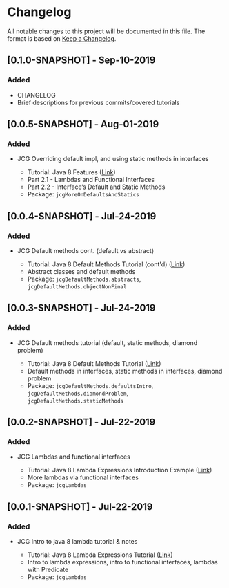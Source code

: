 # Changelog
All notable changes to this project will be documented in this file. The format is based on [Keep a Changelog](https://keepachangelog.com/en/1.0.0/).

## [0.1.0-SNAPSHOT] - Sep-10-2019
### Added
- CHANGELOG
- Brief descriptions for previous commits/covered tutorials

## [0.0.5-SNAPSHOT] - Aug-01-2019
### Added
- JCG Overriding default impl, and using static methods in interfaces

    - Tutorial: Java 8 Features ([Link](https://www.javacodegeeks.com/java-8-features-tutorial.html))
    - Part 2.1 - Lambdas and Functional Interfaces
    - Part 2.2 - Interface’s Default and Static Methods
    - Package: `jcgMoreOnDefaultsAndStatics`

## [0.0.4-SNAPSHOT] - Jul-24-2019
### Added
- JCG Default methods cont. (default vs abstract)

    - Tutorial: Java 8 Default Methods Tutorial (cont'd) ([Link](https://examples.javacodegeeks.com/java-basics/java-8-default-methods-tutorial/))
    - Abstract classes and default methods
    - Package: `jcgDefaultMethods.abstracts`, `jcgDefaultMethods.objectNonFinal`

## [0.0.3-SNAPSHOT] - Jul-24-2019
### Added
- JCG Default methods tutorial (default, static methods, diamond problem)

    - Tutorial: Java 8 Default Methods Tutorial ([Link](https://examples.javacodegeeks.com/java-basics/java-8-default-methods-tutorial/))
    - Default methods in interfaces, static methods in interfaces, diamond problem
    - Package: `jcgDefaultMethods.defaultsIntro`, `jcgDefaultMethods.diamondProblem`, `jcgDefaultMethods.staticMethods`

## [0.0.2-SNAPSHOT] - Jul-22-2019
### Added
- JCG Lambdas and functional interfaces

    - Tutorial: Java 8 Lambda Expressions Introduction Example ([Link](https://examples.javacodegeeks.com/core-java/lamba-expressions-introduction-example/))
    - More lambdas via functional interfaces
    - Package: `jcgLambdas`

## [0.0.1-SNAPSHOT] - Jul-22-2019
### Added
- JCG Intro to java 8 lambda tutorial & notes

    - Tutorial: Java 8 Lambda Expressions Tutorial ([Link](https://examples.javacodegeeks.com/core-java/java-8-lambda-expressions-tutorial-2/))
    - Intro to lambda expressions, intro to functional interfaces, lambdas with Predicate
    - Package: `jcgLambdas`
